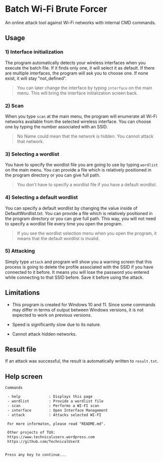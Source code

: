 # Batch Wi-Fi Brute Forcer
An online attack tool against Wi-Fi networks with internal CMD commands.

## Usage

### 1) Interface initialization
The program automatically detects your wireless interfaces when you execute the batch file.
If it finds only one, it will select it as default. If there are multiple interfaces,
the program will ask you to choose one. If none exist, it will stay "not_defined".

> You can later change the interface by typing `interface` on the main menu.
> This will bring the interface initialization screen back.

### 2) Scan
When you type `scan` at the main menu, the program will enumerate all Wi-Fi networks
available from the selected wireless interface. You can choose one by typing the number
associated with an SSID.

> No Name could mean that the network is hidden. You cannot attack that network.

### 3) Selecting a wordlist
You have to specify the wordlist file you are going to use by typing `wordlist` on the 
main menu. You can provide a file which is relatively positioned in the program directory
or you can give full path.
> You don't have to specify a wordlist file if you have a default wordlist.

### 4) Selecting a default wordlist
You can specify a default wordlist by changing the value
inside of DefaultWordlist.txt. You can provide a file 
which is relatively positioned in the program directory or you can give full path. 
This way, you will not need to specify a wordlist file every time you open the program.
> If you see the wordlist selection menu when you open the program, it means that the default wordlist is invalid.

### 5) Attacking
Simply type `attack` and program will show you a warning screen that this process is going
to delete the profile associated with the SSID if you have connected to it before.
It means you will lose the password you entered while connecting to that SSID before.
Save it before using the attack.

## Limitations
- This program is created for Windows 10 and 11. Since some commands may differ in terms of output between Windows versions,
it is not expected to work on previous versions.

- Speed is significantly slow due to its nature.

- Cannot attack hidden networks.

## Result file
If an attack was successful, the result is automatically written to `result.txt`.


## Help screen
```txt
Commands

 - help             : Displays this page
 - wordlist         : Provide a wordlist file  
 - scan             : Performs a WI-FI scan    
 - interface        : Open Interface Management
 - attack           : Attacks selected WI-FI

 For more informaton, please read "README.md". 

 Other projects of TUX:
 https://www.technicaluserx.wordpress.com      
 https://github.com/TechnicalUserX


Press any key to continue...
```
